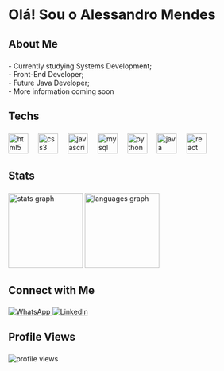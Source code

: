 <h1 align="left">Olá! Sou o Alessandro Mendes</h1>

###

<h2 align="left">About Me</h2>

###

<p align="left"> 
  - Currently studying Systems Development;<br>
  - Front-End Developer;<br>
  - Future Java Developer;<br>
  - More information coming soon
</p>

###

<h2 align="left">Techs</h2>

###

<div align="left">
  <img src="https://skillicons.dev/icons?i=html" height="40" alt="html5 logo"  />
  <img width="12" />
  <img src="https://skillicons.dev/icons?i=css" height="40" alt="css3 logo"  />
  <img width="12" />
  <img src="https://skillicons.dev/icons?i=js" height="40" alt="javascript logo"  />
  <img width="12" />
  <img src="https://skillicons.dev/icons?i=mysql" height="40" alt="mysql logo"  />
  <img width="12" />
  <img src="https://skillicons.dev/icons?i=py" height="40" alt="python logo"  />
  <img width="12" />
  <img src="https://skillicons.dev/icons?i=java" height="40" alt="java logo"  />
  <img width="12" />
  <img src="https://cdn.jsdelivr.net/gh/devicons/devicon/icons/react/react-original.svg" height="40" alt="react logo"  />
</div>

###

<h2 align="left">Stats</h2>

###

<div align="left">
  <img src="https://github-readme-stats.vercel.app/api?username=AlessandroMendesS&hide_title=false&hide_rank=false&show_icons=true&include_all_commits=true&count_private=true&disable_animations=false&theme=react&locale=en&hide_border=true&order=1" height="150" alt="stats graph"  />
  <img src="https://github-readme-stats.vercel.app/api/top-langs?username=AlessandroMendesS&locale=en&hide_title=false&layout=compact&card_width=320&langs_count=5&theme=react&hide_border=true&order=2&custom_title=Most%20Used%20Languages" height="150" alt="languages graph"  />
</div>

###

<h2 align="left">Connect with Me</h2>

###

<div align="left">
  <a href="https://wa.me/5519992874556" target="_blank">
    <img src="https://img.shields.io/badge/WhatsApp-25D366?style=for-the-badge&logo=whatsapp&logoColor=white" alt="WhatsApp">
  </a>
  <a href="https://www.linkedin.com/in/alessandro-mendes-925621311/" target="_blank">
    <img src="https://img.shields.io/badge/LinkedIn-0077B5?style=for-the-badge&logo=linkedin&logoColor=white" alt="LinkedIn">
  </a>
</div>

###

<h2 align="left">Profile Views</h2>

###

<div align="left">
  <img src="https://komarev.com/ghpvc/?username=AlessandroMendesS&color=blue&style=flat-square" alt="profile views">
</div>
